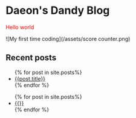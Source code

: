# Daeon's Dandy Blog

<p style="color: red">Hello world</p>

![My first time coding](/assets/score counter.png)

## Recent posts
<ul>
{% for post in site.posts%}
<li>
<a href="/Blog{{post.url}}">{{post.title}}</a>
</li>
{% endfor %}
</ul>

<ul>
{% for post in site.posts%}
<li>
<a href="/Blog{{post.url}}">{{}}</a>
</li>
{% endfor %}
</ul>